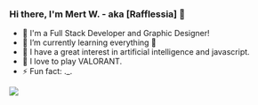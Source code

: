 ### Hi there, I'm Mert W. - aka [Rafflessia] 👋

- 🔭 I'm a Full Stack Developer and Graphic Designer!
- 🌱 I’m currently learning everything 🤣
- 👯 I have a great interest in artificial intelligence and javascript.
- 🥅 I love to play VALORANT.
- ⚡ Fun fact: ._.

<img src= "https://github-readme-stats.vercel.app/api?username=Rafflessia&&show_icons=true&title_color=ffffff&icon_color=b434eb&text_color=daf7dc&bg_color=151515">

